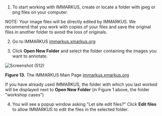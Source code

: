 1. To start working with IMMARKUS, create or locate a folder with jpeg or png files on your computer. 

NOTE: Your image files will be directly edited by IMMARKUS. We recommend that you work with copies of your files and save the original files in another folder to avoid the loss of originals. 

2. Go to IMMARKUS [immarkus.xmarkus.org](https://immarkus.xmarkus.org/)

3. Click **Open New Folder** and select the folder containing the images you want to annotate.  
 
![Screenshot (512)](https://github.com/rsimon/immarkus/assets/128056738/39002f29-5f2b-452f-a44c-e0d061e501a7)


**Figure 13.** The IMMARKUS Main Page [immarkus.xmarkus.org](https://immarkus.xmarkus.org/)

 If you have already used IMMARKUS, the folder with which you last worked will be displayed next to **Open New Folder** (in Figure 1 above, the folder "workshop cases") 

4. You will see a popup window asking "Let site edit files?" Click **Edit files** to allow IMMARKUS to edit the files in the selected folder. 
